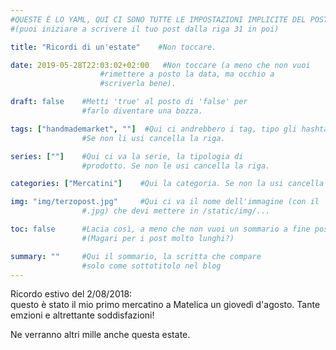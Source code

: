```yaml
---
#QUESTE È LO YAML, QUI CI SONO TUTTE LE IMPOSTAZIONI IMPLICITE DEL POST
#(puoi iniziare a scrivere il tuo post dalla riga 31 in poi)

title: "Ricordi di un'estate"    #Non toccare.

date: 2019-05-28T22:03:02+02:00   #Non toccare (a meno che non vuoi
                    #rimettere a posto la data, ma occhio a
                    #scriverla bene).

draft: false    #Metti 'true' al posto di 'false' per
                #farlo diventare una bozza.

tags: ["handmademarket", ""]  #Qui ci andrebbero i tag, tipo gli hashtag.
                #Se non li usi cancella la riga.

series: [""]    #Qui ci va la serie, la tipologia di
                #prodotto. Se non le usi cancella la riga.

categories: ["Mercatini"]    #Qui la categoria. Se non la usi cancella la riga.

img: "img/terzopost.jpg"     #Qui ci va il nome dell'immagine (con il 
                #.jpg) che devi mettere in /static/img/...

toc: false      #Lacia così, a meno che non vuoi un sommario a fine post
                #(Magari per i post molto lunghi?)

summary: ""     #Qui il sommario, la scritta che compare 
                #solo come sottotitolo nel blog
---
```

Ricordo estivo del 2/08/2018:   
questo è stato il mio primo mercatino a Matelica un giovedì d'agosto. Tante emzioni e altrettante soddisfazioni! 

Ne verranno altri mille anche questa estate.